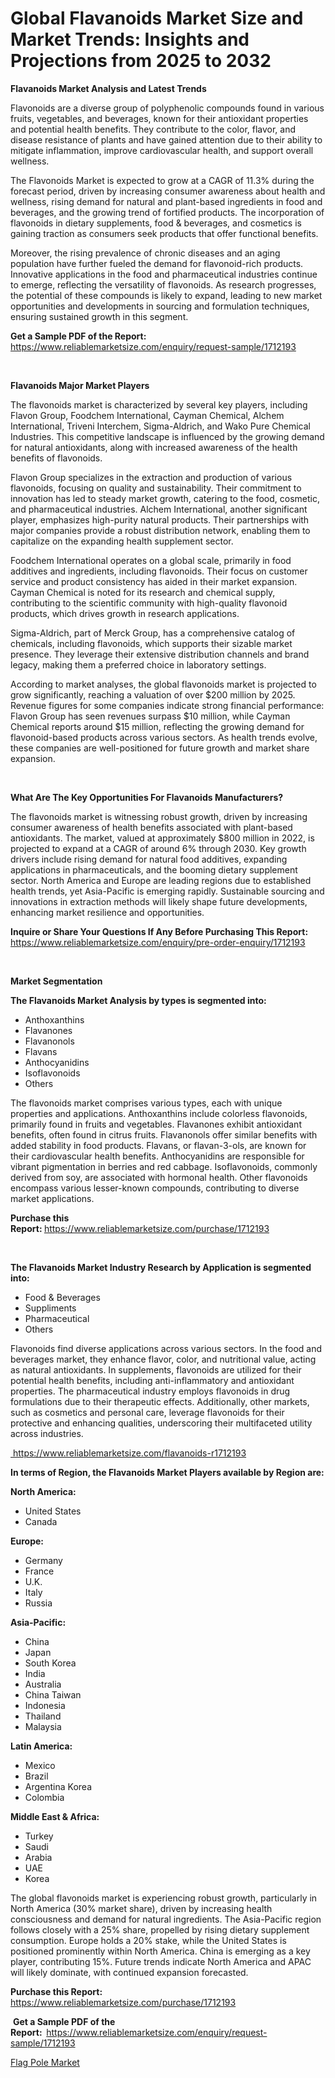 <p><h1>Global Flavanoids Market Size and Market Trends: Insights and Projections from 2025 to 2032</h1></p><p><strong>Flavanoids Market Analysis and Latest Trends</strong></p>
<p><p>Flavonoids are a diverse group of polyphenolic compounds found in various fruits, vegetables, and beverages, known for their antioxidant properties and potential health benefits. They contribute to the color, flavor, and disease resistance of plants and have gained attention due to their ability to mitigate inflammation, improve cardiovascular health, and support overall wellness.</p><p>The Flavonoids Market is expected to grow at a CAGR of 11.3% during the forecast period, driven by increasing consumer awareness about health and wellness, rising demand for natural and plant-based ingredients in food and beverages, and the growing trend of fortified products. The incorporation of flavonoids in dietary supplements, food & beverages, and cosmetics is gaining traction as consumers seek products that offer functional benefits.</p><p>Moreover, the rising prevalence of chronic diseases and an aging population have further fueled the demand for flavonoid-rich products. Innovative applications in the food and pharmaceutical industries continue to emerge, reflecting the versatility of flavonoids. As research progresses, the potential of these compounds is likely to expand, leading to new market opportunities and developments in sourcing and formulation techniques, ensuring sustained growth in this segment.</p></p>
<p><strong>Get a Sample PDF of the Report:&nbsp;</strong> <a href="https://www.reliablemarketsize.com/enquiry/request-sample/1712193?utm_campaign=1197&utm_medium=2&utm_source=Github&utm_content=ia&utm_term=11012025&utm_id=flavanoids">https://www.reliablemarketsize.com/enquiry/request-sample/1712193</a></p>
<p>&nbsp;</p>
<p><strong>Flavanoids Major Market Players</strong></p>
<p><p>The flavonoids market is characterized by several key players, including Flavon Group, Foodchem International, Cayman Chemical, Alchem International, Triveni Interchem, Sigma-Aldrich, and Wako Pure Chemical Industries. This competitive landscape is influenced by the growing demand for natural antioxidants, along with increased awareness of the health benefits of flavonoids.</p><p>Flavon Group specializes in the extraction and production of various flavonoids, focusing on quality and sustainability. Their commitment to innovation has led to steady market growth, catering to the food, cosmetic, and pharmaceutical industries. Alchem International, another significant player, emphasizes high-purity natural products. Their partnerships with major companies provide a robust distribution network, enabling them to capitalize on the expanding health supplement sector.</p><p>Foodchem International operates on a global scale, primarily in food additives and ingredients, including flavonoids. Their focus on customer service and product consistency has aided in their market expansion. Cayman Chemical is noted for its research and chemical supply, contributing to the scientific community with high-quality flavonoid products, which drives growth in research applications.</p><p>Sigma-Aldrich, part of Merck Group, has a comprehensive catalog of chemicals, including flavonoids, which supports their sizable market presence. They leverage their extensive distribution channels and brand legacy, making them a preferred choice in laboratory settings.</p><p>According to market analyses, the global flavonoids market is projected to grow significantly, reaching a valuation of over $200 million by 2025. Revenue figures for some companies indicate strong financial performance: Flavon Group has seen revenues surpass $10 million, while Cayman Chemical reports around $15 million, reflecting the growing demand for flavonoid-based products across various sectors. As health trends evolve, these companies are well-positioned for future growth and market share expansion.</p></p>
<p>&nbsp;</p>
<p><strong>What Are The Key Opportunities For Flavanoids Manufacturers?</strong></p>
<p><p>The flavonoids market is witnessing robust growth, driven by increasing consumer awareness of health benefits associated with plant-based antioxidants. The market, valued at approximately $800 million in 2022, is projected to expand at a CAGR of around 6% through 2030. Key growth drivers include rising demand for natural food additives, expanding applications in pharmaceuticals, and the booming dietary supplement sector. North America and Europe are leading regions due to established health trends, yet Asia-Pacific is emerging rapidly. Sustainable sourcing and innovations in extraction methods will likely shape future developments, enhancing market resilience and opportunities.</p></p>
<p><strong>Inquire or Share Your Questions If Any Before Purchasing This Report:</strong> <a href="https://www.reliablemarketsize.com/enquiry/pre-order-enquiry/1712193?utm_campaign=1197&utm_medium=2&utm_source=Github&utm_content=ia&utm_term=11012025&utm_id=flavanoids">https://www.reliablemarketsize.com/enquiry/pre-order-enquiry/1712193</a></p>
<p>&nbsp;</p>
<p><strong>Market Segmentation</strong></p>
<p><strong>The Flavanoids Market Analysis by types is segmented into:</strong></p>
<p><ul><li>Anthoxanthins</li><li>Flavanones</li><li>Flavanonols</li><li>Flavans</li><li>Anthocyanidins</li><li>Isoflavonoids</li><li>Others</li></ul></p>
<p><p>The flavonoids market comprises various types, each with unique properties and applications. Anthoxanthins include colorless flavonoids, primarily found in fruits and vegetables. Flavanones exhibit antioxidant benefits, often found in citrus fruits. Flavanonols offer similar benefits with added stability in food products. Flavans, or flavan-3-ols, are known for their cardiovascular health benefits. Anthocyanidins are responsible for vibrant pigmentation in berries and red cabbage. Isoflavonoids, commonly derived from soy, are associated with hormonal health. Other flavonoids encompass various lesser-known compounds, contributing to diverse market applications.</p></p>
<p><strong>Purchase this Report:&nbsp;</strong><a href="https://www.reliablemarketsize.com/purchase/1712193?utm_campaign=1197&utm_medium=2&utm_source=Github&utm_content=ia&utm_term=11012025&utm_id=flavanoids">https://www.reliablemarketsize.com/purchase/1712193</a></p>
<p>&nbsp;</p>
<p><strong>The Flavanoids Market Industry Research by Application is segmented into:</strong></p>
<p><ul><li>Food & Beverages</li><li>Suppliments</li><li>Pharmaceutical</li><li>Others</li></ul></p>
<p><p>Flavonoids find diverse applications across various sectors. In the food and beverages market, they enhance flavor, color, and nutritional value, acting as natural antioxidants. In supplements, flavonoids are utilized for their potential health benefits, including anti-inflammatory and antioxidant properties. The pharmaceutical industry employs flavonoids in drug formulations due to their therapeutic effects. Additionally, other markets, such as cosmetics and personal care, leverage flavonoids for their protective and enhancing qualities, underscoring their multifaceted utility across industries.</p></p>
<p><a href="https://www.reliablemarketsize.com/flavanoids-r1712193?utm_campaign=1197&utm_medium=2&utm_source=Github&utm_content=ia&utm_term=11012025&utm_id=flavanoids">&nbsp;https://www.reliablemarketsize.com/flavanoids-r1712193</a></p>
<p><strong>In terms of Region, the Flavanoids Market Players available by Region are:</strong></p>
<p>
    <p> <strong> North America: </strong>
        <ul>
            <li>United States</li>
            <li>Canada</li>
        </ul>
        </p> 
    <p> <strong> Europe: </strong>
        <ul>
            <li>Germany</li>
            <li>France</li>
            <li>U.K.</li>
            <li>Italy</li>
            <li>Russia</li>
        </ul>
        </p> 
    <p> <strong> Asia-Pacific: </strong>
        <ul>
            <li>China</li>
            <li>Japan</li>
            <li>South Korea</li>
            <li>India</li>
            <li>Australia</li>
            <li>China Taiwan</li>
            <li>Indonesia</li>
            <li>Thailand</li>
            <li>Malaysia</li>
        </ul>
        </p> 
    <p> <strong> Latin America: </strong>
        <ul>
            <li>Mexico</li>
            <li>Brazil</li>
            <li>Argentina Korea</li>
            <li>Colombia</li>
        </ul>
        </p> 
    <p> <strong> Middle East & Africa: </strong>
        <ul>
            <li>Turkey</li>
            <li>Saudi</li>
            <li>Arabia</li>
            <li>UAE</li>
            <li>Korea</li>
        </ul>
    </p>
    </p>
<p><p>The global flavonoids market is experiencing robust growth, particularly in North America (30% market share), driven by increasing health consciousness and demand for natural ingredients. The Asia-Pacific region follows closely with a 25% share, propelled by rising dietary supplement consumption. Europe holds a 20% stake, while the United States is positioned prominently within North America. China is emerging as a key player, contributing 15%. Future trends indicate North America and APAC will likely dominate, with continued expansion forecasted.</p></p>
<p><strong>Purchase this Report: </strong><a href="https://www.reliablemarketsize.com/purchase/1712193?utm_campaign=1197&utm_medium=2&utm_source=Github&utm_content=ia&utm_term=11012025&utm_id=flavanoids">https://www.reliablemarketsize.com/purchase/1712193</a></p>
<p>&nbsp;<strong>Get a Sample PDF of the Report:&nbsp;&nbsp;</strong><a href="https://www.reliablemarketsize.com/enquiry/request-sample/1712193?utm_campaign=1197&utm_medium=2&utm_source=Github&utm_content=ia&utm_term=11012025&utm_id=flavanoids">https://www.reliablemarketsize.com/enquiry/request-sample/1712193</a></p>
<p><strong></strong></p>
<p><p><a href="https://github.com/prosalinda88/Market-Research-Report-List-7/blob/main/flag-pole-market.md?utm_campaign=1197&utm_medium=2&utm_source=Github&utm_content=ia&utm_term=11012025&utm_id=flavanoids">Flag Pole Market</a></p></p>